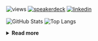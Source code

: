 ![views](https://komarev.com/ghpvc/?username=chck&color=blueviolet)
[![speakerdeck](https://img.shields.io/badge/Speaker_Deck-chck-8a2be2?style=flat-square&logo=speaker-deck)](https://speakerdeck.com/chck)
[![linkedin](https://img.shields.io/badge/LinkedIn-chck-8a2be2?style=flat-square&logo=linkedin)](https://www.linkedin.com/in/chck/)

<p align="left"> 
  <img alt="GitHub Stats" align="center" height="150" src="https://github-readme-stats-nine-umber-51.vercel.app/api?username=chck&count_private=true&show_icons=true&hide_title=true&theme=buefy" />
  <img alt="Top Langs" align="center" height="150" src="https://github-readme-stats-nine-umber-51.vercel.app/api/top-langs/?username=chck&layout=compact&count_private=true&show_icons=true&hide_title=true&theme=buefy" />
</p>

<details>
  <summary><b>Read more</b></summary>
  <br>

  <!--START_SECTION:waka-->
**🐱 My GitHub Data** 

> 📦 74.8 kB Used in GitHub's Storage 
 > 
> 🏆 861 Contributions in the Year 2023
 > 
> 💼 Opted to Hire
 > 
> 📜 134 Public Repositories 
 > 
> 🔑 19 Private Repositories 
 > 
**I'm a Night 🦉** 

```text
🌞 Morning                1303 commits        ████░░░░░░░░░░░░░░░░░░░░░   15.81 % 
🌆 Daytime                2152 commits        ███████░░░░░░░░░░░░░░░░░░   26.12 % 
🌃 Evening                2256 commits        ███████░░░░░░░░░░░░░░░░░░   27.38 % 
🌙 Night                  2529 commits        ████████░░░░░░░░░░░░░░░░░   30.69 % 
```
📅 **I'm Most Productive on Monday** 

```text
Monday                   1809 commits        █████░░░░░░░░░░░░░░░░░░░░   21.95 % 
Tuesday                  1687 commits        █████░░░░░░░░░░░░░░░░░░░░   20.47 % 
Wednesday                1182 commits        ████░░░░░░░░░░░░░░░░░░░░░   14.34 % 
Thursday                 1531 commits        █████░░░░░░░░░░░░░░░░░░░░   18.58 % 
Friday                   830 commits         ███░░░░░░░░░░░░░░░░░░░░░░   10.07 % 
Saturday                 408 commits         █░░░░░░░░░░░░░░░░░░░░░░░░   04.95 % 
Sunday                   793 commits         ██░░░░░░░░░░░░░░░░░░░░░░░   09.62 % 
```


📊 **This Week I Spent My Time On** 

```text
💬 Programming Languages: 
Other                    16 hrs 46 mins      ████████████████████████░   95.76 % 
Makefile                 16 mins             ░░░░░░░░░░░░░░░░░░░░░░░░░   01.58 % 
Python                   6 mins              ░░░░░░░░░░░░░░░░░░░░░░░░░   00.61 % 
INI                      6 mins              ░░░░░░░░░░░░░░░░░░░░░░░░░   00.57 % 
TOML                     5 mins              ░░░░░░░░░░░░░░░░░░░░░░░░░   00.56 % 

🔥 Editors: 
Chrome                   16 hrs 43 mins      ████████████████████████░   95.48 % 
Neovim                   44 mins             █░░░░░░░░░░░░░░░░░░░░░░░░   04.25 % 
Obsidian                 2 mins              ░░░░░░░░░░░░░░░░░░░░░░░░░   00.27 % 
```

**I Mostly Code in Python** 

```text
Python                   42 repos            ████████░░░░░░░░░░░░░░░░░   33.07 % 
Jupyter Notebook         21 repos            ████░░░░░░░░░░░░░░░░░░░░░   16.54 % 
Rust                     7 repos             █░░░░░░░░░░░░░░░░░░░░░░░░   05.51 % 
Shell                    3 repos             █░░░░░░░░░░░░░░░░░░░░░░░░   02.36 % 
Astro                    1 repo              ░░░░░░░░░░░░░░░░░░░░░░░░░   00.79 % 
```



**Timeline**

![Lines of Code chart](https://raw.githubusercontent.com/chck/chck/main/assets/bar_graph.png)


 Last Updated on 2023-11-28 01:27 UTC
<!--END_SECTION:waka-->
</details>

